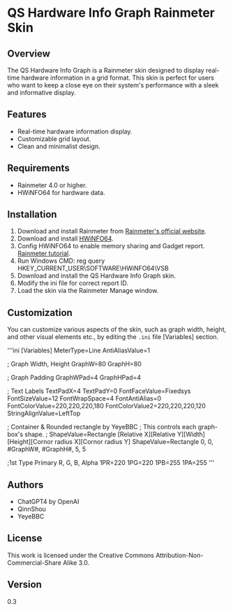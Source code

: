 # QS Hardware Info Graph Rainmeter Skin

## Overview
The QS Hardware Info Graph is a Rainmeter skin designed to display real-time hardware information in a grid format. This skin is perfect for users who want to keep a close eye on their system's performance with a sleek and informative display.

## Features
- Real-time hardware information display.
- Customizable grid layout.
- Clean and minimalist design.

## Requirements
- Rainmeter 4.0 or higher.
- HWiNFO64 for hardware data.

## Installation
1. Download and install Rainmeter from [Rainmeter's official website](https://www.rainmeter.net/).
2. Download and install [HWiNFO64](https://www.hwinfo.com/download/).
3. Config HWiNFO64 to enable memory sharing and Gadget report. [Rainmeter tutorial](https://docs.rainmeter.net/tips/hwinfo/).
5. Run Windows CMD: reg query HKEY_CURRENT_USER\SOFTWARE\HWiNFO64\VSB
7. Download and install the QS Hardware Info Graph skin.
8. Modify the ini file for correct report ID.
10. Load the skin via the Rainmeter Manage window.

## Customization
You can customize various aspects of the skin, such as graph width, height, and other visual elements etc., by editing the `.ini` file [Variables] section.

'''ini
[Variables]
MeterType=Line
AntiAliasValue=1

; Graph Width, Height
GraphW=80
GraphH=80

; Graph Padding
GraphWPad=4
GraphHPad=4

; Text Labels
TextPadX=4
TextPadY=0
FontFaceValue=Fixedsys
FontSizeValue=12
FontWrapSpace=4
FontAntiAlias=0
FontColorValue=220,220,220,180
FontColorValue2=220,220,220,120
StringAlignValue=LeftTop

; Container & Rounded rectangle by YeyeBBC
; This controls each graph-box's shape.
; ShapeValue=Rectangle [Relative X][Relative Y][Width][Height][Cornor radius X][Cornor radius Y]
ShapeValue=Rectangle 0, 0, #GraphW#, #GraphH#, 5, 5

;1st Type Primary R, G, B, Alpha
1PR=220
1PG=220
1PB=255
1PA=255
'''

## Authors
- ChatGPT4 by OpenAI
- QinnShou
- YeyeBBC

## License
This work is licensed under the Creative Commons Attribution-Non-Commercial-Share Alike 3.0.

## Version
0.3
